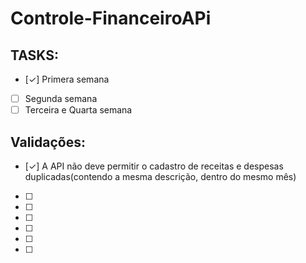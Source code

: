 # Controle-FinanceiroAPi
## TASKS:
- [&check;] Primera semana
- [ ] Segunda semana
- [ ] Terceira e Quarta semana
## Validações:
- [&check;] A API não deve permitir o cadastro de receitas e despesas duplicadas(contendo a mesma descrição, dentro do mesmo mês)
- [ ]
- [ ]
- [ ]
- [ ]
- [ ]
- [ ]